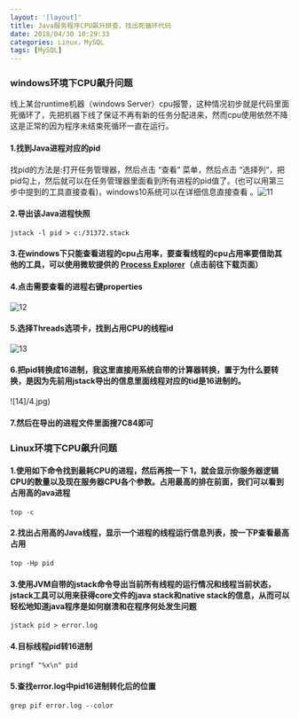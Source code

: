 ```yaml
---
layout: '[layout]'
title: Java服务程序CPU飙升排查，找出死循环代码
date: 2018/04/30 10:29:33  
categories: Linux，MySQL
tags: [MySQL]
---
```

### windows环境下CPU飙升问题
线上某台runtime机器（windows Server）cpu报警，这种情况初步就是代码里面死循环了，先把机器下线了保证不再有新的任务分配进来，然而cpu使用依然不降这是正常的因为程序未结束死循环一直在运行。



#### 1.找到Java进程对应的pid 

找pid的方法是:打开任务管理器，然后点击 “查看” 菜单，然后点击 “选择列”，把pid勾上，然后就可以在任务管理器里面看到所有进程的pid值了。(也可以用第三步中提到的工具直接查看)，windows10系统可以在详细信息直接查看 。![11](/1.jpg)



#### 2.导出该Java进程快照

```
jstack -l pid > c:/31372.stack
```



#### 3.在windows下只能查看进程的cpu占用率，要查看线程的cpu占用率要借助其他的工具，可以使用微软提供的 [Process Explorer](https://docs.microsoft.com/zh-cn/sysinternals/downloads/process-explorer)（点击前往下载页面） 

#### 4.点击需要查看的进程右键properties  

![12](/2.jpg)  



#### 5.选择Threads选项卡，找到占用CPU的线程id
![13](/3.jpg)



#### 6.把pid转换成16进制，我这里直接用系统自带的计算器转换，置于为什么要转换，是因为先前用jstack导出的信息里面线程对应的tid是16进制的。

  ![14]/4.jpg)



#### 7.然后在导出的进程文件里面搜7C84即可



### Linux环境下CPU飙升问题

#### 1.使用如下命令找到最耗CPU的进程，然后再按一下 1，就会显示你服务器逻辑CPU的数量以及现在服务器CPU各个参数。占用最高的排在前面，我们可以看到占用高的ava进程 

```
top -c
```



 #### 2.找出占用高的Java线程，显示一个进程的线程运行信息列表，按一下P查看最高占用

```
top -Hp pid
```



#### 3.使用JVM自带的jstack命令导出当前所有线程的运行情况和线程当前状态，jstack工具可以用来获得core文件的java stack和native stack的信息，从而可以轻松地知道java程序是如何崩溃和在程序何处发生问题  

```
jstack pid > error.log
```



#### 4.目标线程pid转16进制

```
pringf "%x\n" pid
```



#### 5.查找error.log中pid16进制转化后的位置 

```
grep pif error.log --color
```

